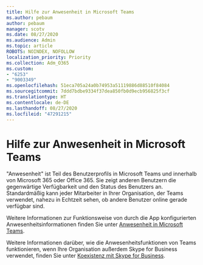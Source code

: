 ```yaml
---
title: Hilfe zur Anwesenheit in Microsoft Teams
ms.author: pebaum
author: pebaum
manager: scotv
ms.date: 08/27/2020
ms.audience: Admin
ms.topic: article
ROBOTS: NOINDEX, NOFOLLOW
localization_priority: Priority
ms.collection: Adm_O365
ms.custom:
- "6253"
- "9003349"
ms.openlocfilehash: 51eca705a24a0b74953a51119886d88510f84084
ms.sourcegitcommit: 7ddd7bdbe9334f37dea850fb0d9ecb956825f3cf
ms.translationtype: HT
ms.contentlocale: de-DE
ms.lasthandoff: 08/27/2020
ms.locfileid: "47291215"
---
```

# <a name="help-with-presence-in-microsoft-teams"></a>Hilfe zur Anwesenheit in Microsoft Teams

"Anwesenheit" ist Teil des Benutzerprofils in Microsoft Teams und innerhalb von Microsoft 365 oder Office 365. Sie zeigt anderen Benutzern die gegenwärtige Verfügbarkeit und den Status des Benutzers an. Standardmäßig kann jeder Mitarbeiter in Ihrer Organisation, der Teams verwendet, nahezu in Echtzeit sehen, ob andere Benutzer online gerade verfügbar sind.

Weitere Informationen zur Funktionsweise von durch die App konfigurierten Anwesenheitsinformationen finden Sie unter [Anwesenheit in Microsoft Teams](https://docs.microsoft.com/microsoftteams/presence-admins).

Weitere Informationen darüber, wie die Anwesenheitsfunktionen von Teams funktionieren, wenn Ihre Organisation außerdem Skype for Business verwendet, finden Sie unter [Koexistenz mit Skype for Business](https://docs.microsoft.com/microsoftteams/coexistence-chat-calls-presence#presence).
